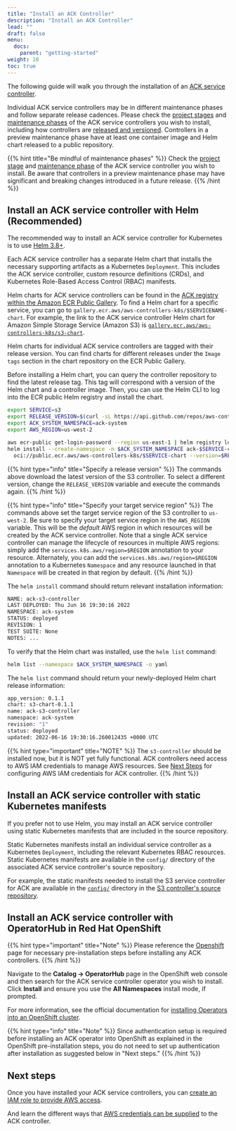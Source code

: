 ```yaml
---
title: "Install an ACK Controller"
description: "Install an ACK Controller"
lead: ""
draft: false
menu:
  docs:
    parent: "getting-started"
weight: 10
toc: true
---
```


The following guide will walk you through the installation of an [ACK service controller][ack-services].

Individual ACK service controllers may be in different maintenance phases and follow separate release cadences. Please check the [project stages][proj-stages] and [maintenance phases][maint-phases] of the ACK service controllers you wish to install, including how controllers are [released and versioned][rel-ver]. Controllers in a preview maintenance phase have at least one container image and Helm chart released to a public repository.

{{% hint title="Be mindful of maintenance phases" %}}
Check the [project stage](../../community/releases/#project-stages) and [maintenance phase](../../community/releases/#maintenance-phases) of the ACK service controller you wish to install. Be aware that controllers in a preview maintenance phase may have significant and breaking changes introduced in a future release.
{{% /hint %}}

[proj-stages]: ../../community/releases/#project-stages
[maint-phases]: ../../community/releases/#maintenance-phases
[ack-services]: ../../community/services/
[rel-ver]: ../../community/releases/#releases-and-versioning

## Install an ACK service controller with Helm (Recommended)

The recommended way to install an ACK service controller for Kubernetes is to use [Helm 3.8+][helm-3-install].

[helm-3-install]: https://helm.sh/docs/intro/install/

Each ACK service controller has a separate Helm chart that installs the necessary supporting artifacts as a Kubernetes `Deployment`. This includes the ACK service controller, custom resource definitions (CRDs), and Kubernetes Role-Based Access Control (RBAC) manifests.

Helm charts for ACK service controllers can be found in the [ACK registry within the Amazon ECR Public Gallery][ack-ecr-gallery]. To find a Helm chart for a specific service, you can go to `gallery.ecr.aws/aws-controllers-k8s/$SERVICENAME-chart`. For example, the link to the ACK service controller Helm chart for Amazon Simple Storage Service (Amazon S3) is [`gallery.ecr.aws/aws-controllers-k8s/s3-chart`][s3-ecr-chart].

Helm charts for individual ACK service controllers are tagged with their release version. You can find charts for different releases under the `Image tags` section in the chart repository on the ECR Public Gallery.

[ack-ecr-gallery]: https://gallery.ecr.aws/aws-controllers-k8s
[s3-ecr-chart]: https://gallery.ecr.aws/aws-controllers-k8s/s3-chart

Before installing a Helm chart, you can query the controller repository to find the latest release tag. This tag will correspond with a version of the Helm chart and a controller image. Then, you can use the Helm CLI to log into the ECR public Helm registry and install the chart.

```bash
export SERVICE=s3
export RELEASE_VERSION=$(curl -sL https://api.github.com/repos/aws-controllers-k8s/$SERVICE-controller/releases/latest | grep '"tag_name":' | cut -d'"' -f4)
export ACK_SYSTEM_NAMESPACE=ack-system
export AWS_REGION=us-west-2

aws ecr-public get-login-password --region us-east-1 | helm registry login --username AWS --password-stdin public.ecr.aws
helm install --create-namespace -n $ACK_SYSTEM_NAMESPACE ack-$SERVICE-controller \
  oci://public.ecr.aws/aws-controllers-k8s/$SERVICE-chart --version=$RELEASE_VERSION --set=aws.region=$AWS_REGION
```

{{% hint type="info" title="Specify a release version" %}}
The commands above download the latest version of the S3 controller. To select a
different version, change the `RELEASE_VERSION` variable and execute the commands again.
{{% /hint %}}

{{% hint type="info" title="Specify your target service region" %}}
The commands above set the target service region of the S3 controller to `us-west-2`. Be sure to specify your target service region in the `AWS_REGION` variable. This will be the *default* AWS region in which resources will be created by the ACK service controller. Note that a single ACK service controller can manage the lifecycle of resources in multiple AWS regions: simply add the `services.k8s.aws/region=$REGION` annotation to your resource. Alternately, you can add the `services.k8s.aws/region=$REGION` annotation to a Kubernetes `Namespace` and any resource launched in that `Namespace` will be created in that region by default.
{{% /hint %}}

The `helm install` command should return relevant installation information:

```bash
NAME: ack-s3-controller
LAST DEPLOYED: Thu Jun 16 19:30:16 2022
NAMESPACE: ack-system
STATUS: deployed
REVISION: 1
TEST SUITE: None
NOTES: ...
```

To verify that the Helm chart was installed, use the `helm list` command:

```bash
helm list --namespace $ACK_SYSTEM_NAMESPACE -o yaml
```

The `helm list` command should return your newly-deployed Helm chart release information:

```bash
app_version: 0.1.1
chart: s3-chart-0.1.1
name: ack-s3-controller
namespace: ack-system
revision: "1"
status: deployed
updated: 2022-06-16 19:30:16.260012435 +0000 UTC
```

{{% hint type="important" title="NOTE" %}}
The `s3-controller` should be installed now, but it is NOT yet fully functional.
ACK controllers need access to AWS IAM credentials to manage AWS resources.
See [Next Steps](#Next-steps) for configuring AWS IAM credentials for ACK controller.
{{% /hint %}}

## Install an ACK service controller with static Kubernetes manifests

If you prefer not to use Helm, you may install an ACK service controller using static Kubernetes manifests that are included in the source repository.

Static Kubernetes manifests install an individual service controller as a Kubernetes `Deployment`, including the relevant Kubernetes RBAC resources. Static Kubernetes manifests are available in the `config/` directory of the associated ACK service controller's source repository.

For example, the static manifests needed to install the S3 service controller for ACK are available in the [`config/`][s3-config-dir] directory in the [S3 controller's source repository][s3-repo].

[s3-config-dir]: https://github.com/aws-controllers-k8s/s3-controller/tree/main/config
[s3-repo]: https://github.com/aws-controllers-k8s/s3-controller


## Install an ACK service controller with OperatorHub in Red Hat OpenShift

{{% hint type="important" title="Note" %}}
Please reference the [Openshift](../openshift) page for necessary pre-installation steps before installing any ACK controllers.
{{% /hint %}}

Navigate to the __Catalog -> OperatorHub__ page in the OpenShift web console and then search for the ACK service controller operator you wish to install. Click __Install__ and ensure you use the __All Namespaces__ install mode, if prompted.

For more information, see the official documentation for [installing Operators into an OpenShift cluster](https://docs.openshift.com/container-platform/4.9/operators/user/olm-installing-operators-in-namespace.html).

{{% hint type="info" title="Note" %}}
Since authentication setup is required before installing an ACK operator into OpenShift as explained in the OpenShift pre-installation steps, you do not need to set up authentication after installation as suggested below in "Next steps."
{{% /hint %}}

## Next steps

Once you have installed your ACK service controllers, you can
[create an IAM role to provide AWS access][irsa].

And learn the different ways that
[AWS credentials can be supplied][authentication] to the ACK controller.

[irsa]: ../irsa/
[authentication]: ../authentication/
